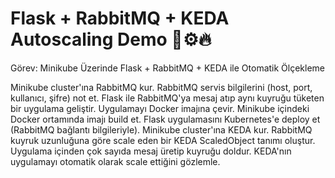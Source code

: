 # Flask + RabbitMQ + KEDA Autoscaling Demo 🐇⚙️🔥

Görev: Minikube Üzerinde Flask + RabbitMQ + KEDA ile Otomatik Ölçekleme





Minikube cluster'ına RabbitMQ kur.
RabbitMQ servis bilgilerini (host, port, kullanıcı, şifre) not et.
Flask ile RabbitMQ'ya mesaj atıp aynı kuyruğu tüketen bir uygulama geliştir.
Uygulamayı Docker imajına çevir.
Minikube içindeki Docker ortamında imajı build et.
Flask uygulamasını Kubernetes'e deploy et (RabbitMQ bağlantı bilgileriyle).
Minikube cluster'ına KEDA kur.
RabbitMQ kuyruk uzunluğuna göre scale eden bir KEDA ScaledObject tanımı oluştur.
Uygulama içinden çok sayıda mesaj üretip kuyruğu doldur.
KEDA'nın uygulamayı otomatik olarak scale ettiğini gözlemle.




